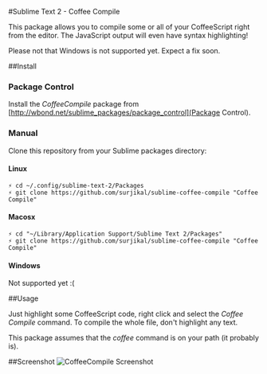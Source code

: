 #Sublime Text 2 - Coffee Compile

This package allows you to compile some or all of your CoffeeScript right from the editor.
The JavaScript output will even have syntax highlighting!

Please not that Windows is not supported yet. Expect a fix soon.

##Install

### Package Control
Install the _CoffeeCompile_ package from [http://wbond.net/sublime_packages/package_control](Package Control).


### Manual

Clone this repository from your Sublime packages directory:

#### Linux
```
⚡ cd ~/.config/sublime-text-2/Packages
⚡ git clone https://github.com/surjikal/sublime-coffee-compile "Coffee Compile"
```

#### Macosx
```
⚡ cd "~/Library/Application Support/Sublime Text 2/Packages"
⚡ git clone https://github.com/surjikal/sublime-coffee-compile "Coffee Compile"
```

#### Windows
Not supported yet :(


##Usage

Just highlight some CoffeeScript code, right click and select the _Coffee Compile_ command.
To compile the whole file, don't highlight any text.

This package assumes that the _coffee_ command is on your path (it probably is).


##Screenshot
![CoffeeCompile Screenshot](http://i.imgur.com/2J49Q.png)